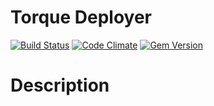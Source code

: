 # Torque Deployer

[![Build Status](https://travis-ci.org/crashtech/torque-deployer.svg?branch=master)](https://travis-ci.org/crashtech/torque-deployer)
[![Code Climate](https://codeclimate.com/github/crashtech/torque-deployer/badges/gpa.svg)](https://codeclimate.com/github/crashtech/torque-deployer)
[![Gem Version](https://badge.fury.io/rb/torque-deployer.svg)](https://badge.fury.io/rb/torque-deployer)

# Description
